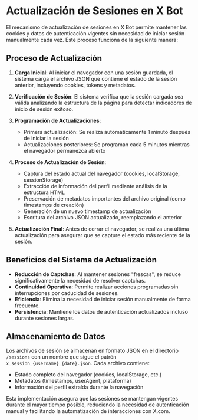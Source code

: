 # Actualización de Sesiones en X Bot

El mecanismo de actualización de sesiones en X Bot permite mantener las cookies y datos de autenticación vigentes sin necesidad de iniciar sesión manualmente cada vez. Este proceso funciona de la siguiente manera:

## Proceso de Actualización

1. **Carga Inicial**: Al iniciar el navegador con una sesión guardada, el sistema carga el archivo JSON que contiene el estado de la sesión anterior, incluyendo cookies, tokens y metadatos.

2. **Verificación de Sesión**: El sistema verifica que la sesión cargada sea válida analizando la estructura de la página para detectar indicadores de inicio de sesión exitoso.

3. **Programación de Actualizaciones**:
   - Primera actualización: Se realiza automáticamente 1 minuto después de iniciar la sesión
   - Actualizaciones posteriores: Se programan cada 5 minutos mientras el navegador permanezca abierto

4. **Proceso de Actualización de Sesión**:
   - Captura del estado actual del navegador (cookies, localStorage, sessionStorage)
   - Extracción de información del perfil mediante análisis de la estructura HTML
   - Preservación de metadatos importantes del archivo original (como timestamps de creación)
   - Generación de un nuevo timestamp de actualización
   - Escritura del archivo JSON actualizado, reemplazando el anterior

5. **Actualización Final**: Antes de cerrar el navegador, se realiza una última actualización para asegurar que se capture el estado más reciente de la sesión.

## Beneficios del Sistema de Actualización

- **Reducción de Captchas**: Al mantener sesiones "frescas", se reduce significativamente la necesidad de resolver captchas.
- **Continuidad Operativa**: Permite realizar acciones programadas sin interrupciones por caducidad de sesiones.
- **Eficiencia**: Elimina la necesidad de iniciar sesión manualmente de forma frecuente.
- **Persistencia**: Mantiene los datos de autenticación actualizados incluso durante sesiones largas.

## Almacenamiento de Datos

Los archivos de sesión se almacenan en formato JSON en el directorio `/sessions` con un nombre que sigue el patrón `x_session_{username}_{date}.json`. Cada archivo contiene:

- Estado completo del navegador (cookies, localStorage, etc.)
- Metadatos (timestamps, userAgent, plataforma)
- Información del perfil extraída durante la navegación

Esta implementación asegura que las sesiones se mantengan vigentes durante el mayor tiempo posible, reduciendo la necesidad de autenticación manual y facilitando la automatización de interacciones con X.com.